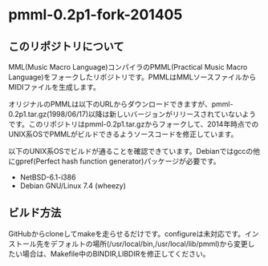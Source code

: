 pmml-0.2p1-fork-201405
============================

このリポジトリについて
----------------------

MML(Music Macro Language)コンパイラのPMML(Practical Music Macro Language)をフォークしたリポジトリです。PMMLはMMLソースファイルからMIDIファイルを生成します。

オリジナルのPMMLは以下のURLからダウンロードできますが、pmml-0.2p1.tar.gz(1998/06/17)以降は新しいバージョンがリリースされていないようです。このリポジトリはpmml-0.2p1.tar.gzからフォークして、2014年時点でのUNIX系OSでPMMLがビルドできるようソースコードを修正しています。

以下のUNIX系OSでビルドが通ることを確認できています。Debianではgccの他にgpref(Perfect hash function generator)パッケージが必要です。

 * NetBSD-6.1-i386
 * Debian GNU/Linux 7.4 (wheezy)

ビルド方法
----------

GitHubからcloneしてmakeを走らせるだけです。configureは未対応です。インストール先をデフォルトの場所(/usr/local/bin,/usr/local/lib/pmml)から変更したい場合は、Makefile中のBINDIR,LIBDIRを修正してください。
